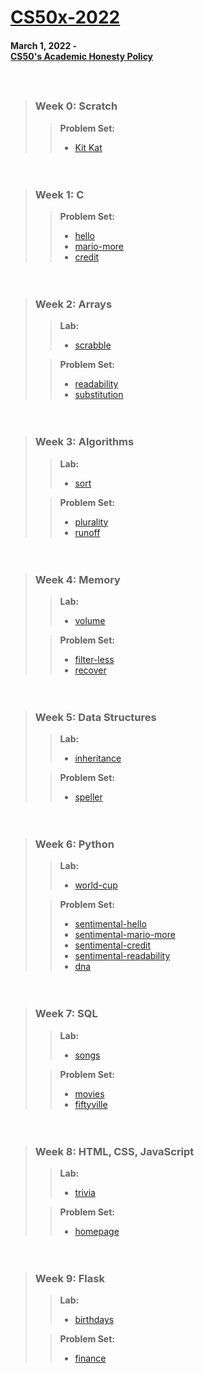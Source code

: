 # [CS50x-2022](https://cs50.harvard.edu/x/2022/)

#### March 1, 2022 - <br> [CS50's Academic Honesty Policy](https://cs50.harvard.edu/x/2022/honesty/)
ㅤ  
> ### Week 0: Scratch
> 
>> **Problem Set:**  
>> * [Kit Kat](https://scratch.mit.edu/projects/652772630)

ㅤ
> ### Week 1: C
>
>> **Problem Set:**  
>> * [hello](https://github.com/mariahazmir/CS50x_2022/tree/main/Week%201%20-%20C/hello)
>> * [mario-more](https://github.com/mariahazmir/CS50x_2022/tree/main/Week%201%20-%20C/mario-more)
>> * [credit](https://github.com/mariahazmir/CS50x_2022/tree/main/Week%201%20-%20C/credit)

ㅤ
> ### Week 2: Arrays
>
>> **Lab:**  
>> * [scrabble](https://github.com/mariahazmir/CS50x_2022/tree/main/Week%202%20-%20Arrays/scrabble)
>
>> **Problem Set:**  
>> * [readability](https://github.com/mariahazmir/CS50x_2022/tree/main/Week%202%20-%20Arrays/readability)
>> * [substitution](https://github.com/mariahazmir/CS50x_2022/tree/main/Week%202%20-%20Arrays/substitution)

ㅤ
> ### Week 3: Algorithms
>
>> **Lab:**  
>> * [sort](https://github.com/mariahazmir/CS50x_2022/tree/main/Week%203%20-%20Algorithms/sort)
>
>> **Problem Set:**  
>> * [plurality](https://github.com/mariahazmir/CS50x_2022/tree/main/Week%203%20-%20Algorithms/plurality)
>> * [runoff](https://github.com/mariahazmir/CS50x_2022/tree/main/Week%203%20-%20Algorithms/runoff)

ㅤ
> ### Week 4: Memory
>
>> **Lab:**  
>> * [volume](https://github.com/mariahazmir/CS50x_2022/tree/main/Week%204%20-%20Memory/volume)
>
>> **Problem Set:**  
>> * [filter-less](https://github.com/mariahazmir/CS50x_2022/tree/main/Week%204%20-%20Memory/filter-less)
>> * [recover](https://github.com/mariahazmir/CS50x_2022/tree/main/Week%204%20-%20Memory/recover)

ㅤ
> ### Week 5: Data Structures
>
>> **Lab:**  
>> * [inheritance](https://github.com/mariahazmir/CS50x_2022/tree/main/Week%205%20-%20Data%20Structures/inheritance)
>
>> **Problem Set:**  
>> * [speller](https://github.com/mariahazmir/CS50x_2022/tree/main/Week%205%20-%20Data%20Structures/speller)

ㅤ
> ### Week 6: Python
>
>> **Lab:**  
>> * [world-cup](https://github.com/mariahazmir/CS50x_2022/tree/main/Week%206%20-%20Python/world-cup)
>
>> **Problem Set:**  
>> * [sentimental-hello](https://github.com/mariahazmir/CS50x_2022/tree/main/Week%206%20-%20Python/sentimental-hello)
>> * [sentimental-mario-more](https://github.com/mariahazmir/CS50x_2022/tree/main/Week%206%20-%20Python/sentimental-mario-more)
>> * [sentimental-credit](https://github.com/mariahazmir/CS50x_2022/tree/main/Week%206%20-%20Python/sentimental-credit)
>> * [sentimental-readability](https://github.com/mariahazmir/CS50x_2022/tree/main/Week%206%20-%20Python/sentimental-readability)
>> * [dna](https://github.com/mariahazmir/CS50x_2022/tree/main/Week%206%20-%20Python/dna)

ㅤ
> ### Week 7: SQL
>
>> **Lab:**  
>> * [songs](https://github.com/mariahazmir/CS50x_2022/tree/main/Week%207%20-%20SQL/songs)
>
>> **Problem Set:**  
>> * [movies](https://github.com/mariahazmir/CS50x_2022/tree/main/Week%207%20-%20SQL/movies)
>> * [fiftyville](https://github.com/mariahazmir/CS50x_2022/tree/main/Week%207%20-%20SQL/fiftyville)

ㅤ
> ### Week 8: HTML, CSS, JavaScript
>
>> **Lab:**  
>> * [trivia](https://github.com/mariahazmir/CS50x_2022/tree/main/Week%208%20-%20HTML%2C%20CSS%2C%20JavaScript/trivia)
>
>> **Problem Set:**  
>> * [homepage](https://github.com/mariahazmir/CS50x_2022/tree/main/Week%208%20-%20HTML%2C%20CSS%2C%20JavaScript/homepage)

ㅤ
> ### Week 9: Flask
>
>> **Lab:**  
>> * [birthdays](https://github.com/mariahazmir/CS50x_2022/tree/main/Week%209%20-%20Flask/birthdays)
>
>> **Problem Set:**  
>> * [finance](https://github.com/mariahazmir/CS50x_2022/tree/main/Week%209%20-%20Flask/finance)
